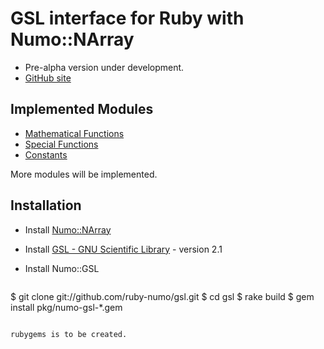 # GSL interface for Ruby with Numo::NArray

* Pre-alpha version under development.
* [GitHub site](https://github.com/ruby-numo/gsl)

## Implemented Modules

* [Mathematical Functions](http://ruby-numo.github.io/gsl/doc/Numo/GSL.html)
* [Special Functions](http://ruby-numo.github.io/gsl/doc/Numo/GSL/Sf.html)
* [Constants](http://ruby-numo.github.io/gsl/doc/Numo/GSL/Const.html)

More modules will be implemented.

## Installation

* Install [Numo::NArray](https://github.com/ruby-numo/narray)
* Install [GSL - GNU Scientific Library](http://www.gnu.org/software/gsl/) - version 2.1

* Install Numo::GSL
  ```shell
$ git clone git://github.com/ruby-numo/gsl.git
$ cd gsl
$ rake build
$ gem install pkg/numo-gsl-*.gem
```

rubygems is to be created.
